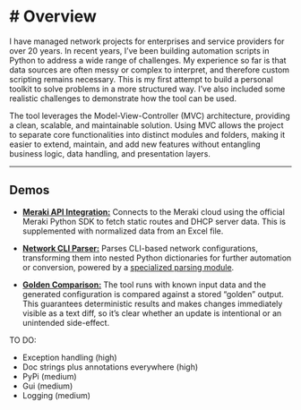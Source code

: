 # # Overview

I have managed network projects for enterprises and service providers for over 20 years. In recent years, I’ve
been building automation scripts in Python to address a wide range of challenges. My experience so far is
that data sources are often messy or complex to interpret, and therefore custom scripting remains necessary.
This is my first attempt to build a personal toolkit to solve problems in a more structured way. I’ve also
included some realistic challenges to demonstrate how the tool can be used.

The tool leverages the Model-View-Controller (MVC) architecture, providing a clean, scalable, and
maintainable solution. Using MVC allows the project to separate core functionalities into distinct modules
and folders, making it easier to extend, maintain, and add new features without entangling business logic,
data handling, and presentation layers.

---

## Demos

- [**Meraki API Integration:**](app/demos/meraki_api_integration/README.md)
  Connects to the Meraki cloud using the official Meraki Python SDK to fetch static routes and DHCP server data. This is supplemented with normalized data from an Excel file. 

- [**Network CLI Parser:**](app/demos/network_cli_parser/README.md)
  Parses CLI-based network configurations, transforming them into nested Python dictionaries for further automation or conversion, powered by a [specialized parsing module](https://github.com/tdorssers/confparser).

- [**Golden Comparison:**](app/demos/golden_comparison/README.md)
  The tool runs with known input data and the generated configuration is compared against a stored “golden” output. This guarantees deterministic results and makes changes immediately visible as a text diff, so it’s clear whether an update is intentional or an unintended side-effect.


TO DO:
- Exception handling (high)
- Doc strings plus annotations everywhere (high)
- PyPi (medium)
- Gui (medium)
- Logging (medium)


